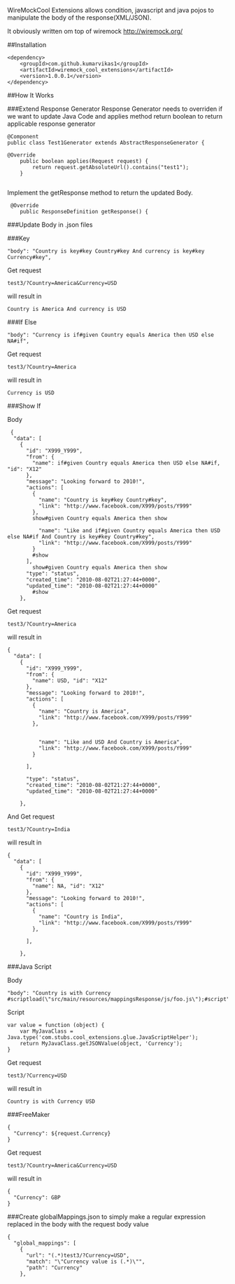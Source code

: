 WireMockCool Extensions allows condition, javascript and java pojos to manipulate the body of the response(XML/JSON).

It obviously written om top of wiremock http://wiremock.org/

##Installation
```
<dependency>
    <groupId>com.github.kumarvikas1</groupId>
    <artifactId>wiremock_cool_extensions</artifactId>
    <version>1.0.0.1</version>
</dependency>
```

##How It Works

###Extend Response Generator
Response Generator needs to overriden if we want to update Java Code and applies method return boolean to return applicable response generator

```
@Component
public class Test1Generator extends AbstractResponseGenerator {

@Override
    public boolean applies(Request request) {
        return request.getAbsoluteUrl().contains("test1");
    }
  
```

Implement the getResponse method to return the updated Body.

```
 @Override
    public ResponseDefinition getResponse() {
```

###Update Body in .json files

###Key
```
"body": "Country is key#key Country#key And currency is key#key Currency#key",
```
Get request 
```
test3/?Country=America&Currency=USD
```

will result in
```
Country is America And currency is USD
```

###If Else

```
"body": "Currency is if#given Country equals America then USD else NA#if",
```
Get request 
```
test3/?Country=America
```

will result in
```
Currency is USD
```

###Show If

Body
```
 {
  "data": [
    {
      "id": "X999_Y999",
      "from": {
        "name": if#given Country equals America then USD else NA#if, "id": "X12"
      },
      "message": "Looking forward to 2010!",
      "actions": [
        {
          "name": "Country is key#key Country#key",
          "link": "http://www.facebook.com/X999/posts/Y999"
        },
        show#given Country equals America then show

          "name": "Like and if#given Country equals America then USD else NA#if And Country is key#key Country#key",
          "link": "http://www.facebook.com/X999/posts/Y999"
        }
        #show
      ],
        show#given Country equals America then show
      "type": "status",
      "created_time": "2010-08-02T21:27:44+0000",
      "updated_time": "2010-08-02T21:27:44+0000"
        #show
    },
```
Get request 
```
test3/?Country=America
```

will result in
```
{
  "data": [
    {
      "id": "X999_Y999",
      "from": {
        "name": USD, "id": "X12"
      },
      "message": "Looking forward to 2010!",
      "actions": [
        {
          "name": "Country is America",
          "link": "http://www.facebook.com/X999/posts/Y999"
        },
        

          "name": "Like and USD And Country is America",
          "link": "http://www.facebook.com/X999/posts/Y999"
        }
        
      ],
        
      "type": "status",
      "created_time": "2010-08-02T21:27:44+0000",
      "updated_time": "2010-08-02T21:27:44+0000"
        
    },
```

And Get request 
```
test3/?Country=India
```
will result in
```
{
  "data": [
    {
      "id": "X999_Y999",
      "from": {
        "name": NA, "id": "X12"
      },
      "message": "Looking forward to 2010!",
      "actions": [
        {
          "name": "Country is India",
          "link": "http://www.facebook.com/X999/posts/Y999"
        },
        
      ],
        
    },
```

###Java Script

Body
```
"body": "Country is with Currency #scriptload(\"src/main/resources/mappingsResponse/js/foo.js\");#script"
```

Script
```
var value = function (object) {
    var MyJavaClass = Java.type('com.stubs.cool_extensions.glue.JavaScriptHelper');
    return MyJavaClass.getJSONValue(object, 'Currency');
}
```

Get request 
```
test3/?Currency=USD
```

will result in
```
Country is with Currency USD
```

###FreeMaker
```
{
  "Currency": ${request.Currency}
}

```
Get request 
```
test3/?Country=America&Currency=USD
```

will result in
```
{
  "Currency": GBP
}
```


###Create globalMappings.json to simply make a regular expression replaced in the body with the request body value

```
{
  "global_mappings": [
    {
      "url": "(.*)test3/?Currency=USD",
      "match": "\"Currency value is (.*)\"",
      "path": "Currency"
    },
```
